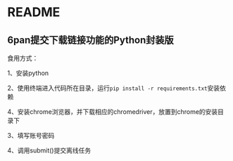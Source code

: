 # README



## 6pan提交下载链接功能的Python封装版



食用方式：

1、安装python

2、使用终端进入代码所在目录，运行`pip install -r requirements.txt`安装依赖

4、安装chrome浏览器，并下载相应的chromedriver，放置到chrome的安装目录下

3、填写账号密码

4、调用submit()提交离线任务